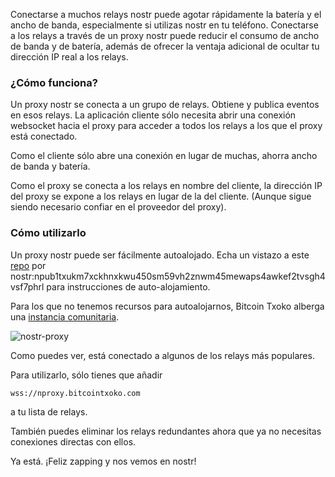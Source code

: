 Conectarse a muchos relays nostr puede agotar rápidamente la batería y el ancho de banda, especialmente si utilizas nostr en tu teléfono. Conectarse a los relays a través de un proxy nostr puede reducir el consumo de ancho de banda y de batería, además de ofrecer la ventaja adicional de ocultar tu dirección IP real a los relays. 

### ¿Cómo funciona?

Un proxy nostr se conecta a un grupo de relays. Obtiene y publica eventos en esos relays. La aplicación cliente sólo necesita abrir una conexión websocket hacia el proxy para acceder a todos los relays a los que el proxy está conectado.

Como el cliente sólo abre una conexión en lugar de muchas, ahorra ancho de banda y batería.

Como el proxy se conecta a los relays en nombre del cliente, la dirección IP del proxy se expone a los relays en lugar de la del cliente. (Aunque sigue siendo necesario confiar en el proveedor del proxy).

### Cómo utilizarlo

Un proxy nostr puede ser fácilmente autoalojado. Echa un vistazo a este [repo](https://github.com/Dolu89/nostr-proxy) por nostr:npub1txukm7xckhnxkwu450sm59vh2znwm45mewaps4awkef2tvsgh4vsf7phrl para instrucciones de auto-alojamiento. 

Para los que no tenemos recursos para autoalojarnos, Bitcoin Txoko alberga una [instancia comunitaria](https://nproxy.bitcointxoko.com).

![nostr-proxy](https://raw.githubusercontent.com/bitcointxoko/guides/main/images/nostr-proxy/nostr-proxy.png)

Como puedes ver, está conectado a algunos de los relays más populares. 

Para utilizarlo, sólo tienes que añadir

```
wss://nproxy.bitcointxoko.com
```

a tu lista de relays. 

También puedes eliminar los relays redundantes ahora que ya no necesitas conexiones directas con ellos. 

Ya está. ¡Feliz zapping y nos vemos en nostr!
